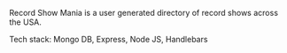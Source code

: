Record Show Mania is a user generated directory of record shows across the USA.

Tech stack: Mongo DB, Express, Node JS, Handlebars 
